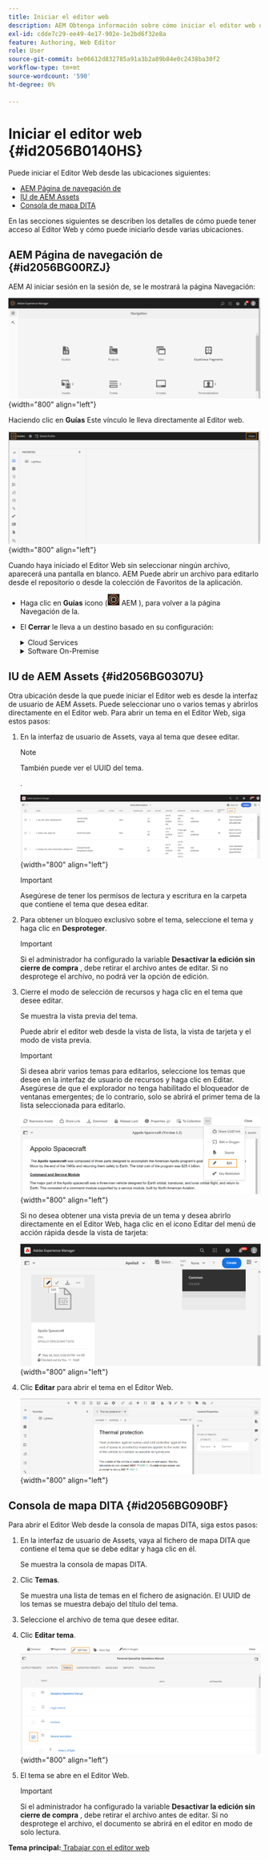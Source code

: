 ```yaml
---
title: Iniciar el editor web
description: AEM Obtenga información sobre cómo iniciar el editor web desde la página de navegación de la, la interfaz de usuario de AEM Assets AEM y la consola de mapas de DITA en las guías de la.
exl-id: cdde7c29-ee49-4e17-902e-1e2bd6f32e8a
feature: Authoring, Web Editor
role: User
source-git-commit: be06612d832785a91a3b2a89b84e0c2438ba30f2
workflow-type: tm+mt
source-wordcount: '590'
ht-degree: 0%

---
```


# Iniciar el editor web {#id2056B0140HS}

Puede iniciar el Editor Web desde las ubicaciones siguientes:

- [AEM Página de navegación de](#id2056BG00RZJ)
- [IU de AEM Assets](#id2056BG0307U)
- [Consola de mapa DITA](#id2056BG090BF)

En las secciones siguientes se describen los detalles de cómo puede tener acceso al Editor Web y cómo puede iniciarlo desde varias ubicaciones.

## AEM Página de navegación de {#id2056BG00RZJ}

AEM Al iniciar sesión en la sesión de, se le mostrará la página Navegación:

![](images/web-editor-from-navigation-page.png){width="800" align="left"}

Haciendo clic en **Guías** Este vínculo le lleva directamente al Editor web.

![](images/web-editor-launch-page.png){width="800" align="left"}

Cuando haya iniciado el Editor Web sin seleccionar ningún archivo, aparecerá una pantalla en blanco. AEM Puede abrir un archivo para editarlo desde el repositorio o desde la colección de Favoritos de la aplicación.

- Haga clic en **Guías** icono (![](images/aem-guides-icon.png) AEM ), para volver a la página Navegación de la.

- El **Cerrar** le lleva a un destino basado en su configuración:



  <details>

  <summary> Cloud Services </summary>

  Si utiliza Cloud Service, haga clic en **Cerrar** AEM para volver a la página Navegación de la.
  </details>

  <details>

  <summary> Software On-Premise</summary>

  AEM Si utiliza el software On-Premise de guías de usuario de (4.2.1 y versiones posteriores), haga clic en **Cerrar** a la derecha para volver a la ruta del archivo actual en la interfaz de usuario de Assets.

  </details>

## IU de AEM Assets {#id2056BG0307U}

Otra ubicación desde la que puede iniciar el Editor web es desde la interfaz de usuario de AEM Assets. Puede seleccionar uno o varios temas y abrirlos directamente en el Editor web. Para abrir un tema en el Editor Web, siga estos pasos:

1. En la interfaz de usuario de Assets, vaya al tema que desee editar.

   >[!NOTE]
   >
   > También puede ver el UUID del tema.

   .

   ![](images/assets_ui_with_uuid_cs.png){width="800" align="left"}

   >[!IMPORTANT]
   >
   > Asegúrese de tener los permisos de lectura y escritura en la carpeta que contiene el tema que desea editar.

1. Para obtener un bloqueo exclusivo sobre el tema, seleccione el tema y haga clic en **Desproteger**.

   >[!IMPORTANT]
   >
   > Si el administrador ha configurado la variable **Desactivar la edición sin cierre de compra** , debe retirar el archivo antes de editar. Si no desprotege el archivo, no podrá ver la opción de edición.

1. Cierre el modo de selección de recursos y haga clic en el tema que desee editar.

   Se muestra la vista previa del tema.

   Puede abrir el editor web desde la vista de lista, la vista de tarjeta y el modo de vista previa.

   >[!IMPORTANT]
   >
   > Si desea abrir varios temas para editarlos, seleccione los temas que desee en la interfaz de usuario de recursos y haga clic en Editar. Asegúrese de que el explorador no tenga habilitado el bloqueador de ventanas emergentes; de lo contrario, solo se abrirá el primer tema de la lista seleccionada para editarlo.

   ![](images/edit-from-preview_cs.png){width="800" align="left"}

   Si no desea obtener una vista previa de un tema y desea abrirlo directamente en el Editor Web, haga clic en el icono Editar del menú de acción rápida desde la vista de tarjeta:

   ![](images/edit-topic-from-quick-action_cs.png){width="800" align="left"}

1. Clic **Editar** para abrir el tema en el Editor Web.

   ![](images/edit-mode.png){width="800" align="left"}


## Consola de mapa DITA {#id2056BG090BF}

Para abrir el Editor Web desde la consola de mapas DITA, siga estos pasos:

1. En la interfaz de usuario de Assets, vaya al fichero de mapa DITA que contiene el tema que se debe editar y haga clic en él.

   Se muestra la consola de mapas DITA.

1. Clic **Temas**.

   Se muestra una lista de temas en el fichero de asignación. El UUID de los temas se muestra debajo del título del tema.

1. Seleccione el archivo de tema que desee editar.

1. Clic **Editar tema**.

   ![](images/edit-topics-map-console_cs.png){width="800" align="left"}

1. El tema se abre en el Editor Web.

   >[!IMPORTANT]
   >
   > Si el administrador ha configurado la variable **Desactivar la edición sin cierre de compra** , debe retirar el archivo antes de editar. Si no desprotege el archivo, el documento se abrirá en el editor en modo de solo lectura.


**Tema principal:**[ Trabajar con el editor web](web-editor.md)
